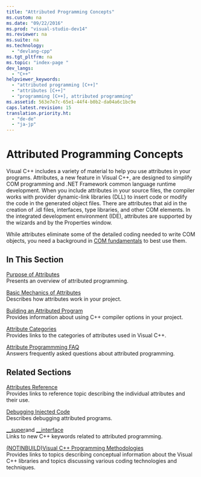 ```yaml
---
title: "Attributed Programming Concepts"
ms.custom: na
ms.date: "09/22/2016"
ms.prod: "visual-studio-dev14"
ms.reviewer: na
ms.suite: na
ms.technology: 
  - "devlang-cpp"
ms.tgt_pltfrm: na
ms.topic: "index-page "
dev_langs: 
  - "C++"
helpviewer_keywords: 
  - "attributed programming [C++]"
  - "attributes [C++]"
  - "programming [C++], attributed programming"
ms.assetid: 563e7e7c-65e1-44f4-b0b2-da04a6c1bc9e
caps.latest.revision: 15
translation.priority.ht: 
  - "de-de"
  - "ja-jp"
---
```

# Attributed Programming Concepts
Visual C++ includes a variety of material to help you use attributes in your programs. Attributes, a new feature in Visual C++, are designed to simplify COM programming and .NET Framework common language runtime development. When you include attributes in your source files, the compiler works with provider dynamic-link libraries (DLL) to insert code or modify the code in the generated object files. There are attributes that aid in the creation of .idl files, interfaces, type libraries, and other COM elements. In the integrated development environment (IDE), attributes are supported by the wizards and by the Properties window.  
  
 While attributes eliminate some of the detailed coding needed to write COM objects, you need a background in [COM fundamentals](http://msdn.microsoft.com/library/windows/desktop/ms694363) to best use them.  
  
## In This Section  
 [Purpose of Attributes](../vs140/purpose-of-attributes.md)  
 Presents an overview of attributed programming.  
  
 [Basic Mechanics of Attributes](../vs140/basic-mechanics-of-attributes.md)  
 Describes how attributes work in your project.  
  
 [Building an Attributed Program](../vs140/building-an-attributed-program.md)  
 Provides information about using C++ compiler options in your project.  
  
 [Attribute Categories](../vs140/attribute-categories.md)  
 Provides links to the categories of attributes used in Visual C++.  
  
 [Attribute Programmming FAQ](../vs140/attribute-programming-faq.md)  
 Answers frequently asked questions about attributed programming.  
  
## Related Sections  
 [Attributes Reference](../vs140/c---attributes-reference.md)  
 Provides links to reference topic describing the individual attributes and their use.  
  
 [Debugging Injected Code](../vs140/how-to--debug-injected-code.md)  
 Describes debugging attributed programs.  
  
 [__super](../vs140/__super.md)and [__interface](../vs140/__interface.md)  
 Links to new C++ keywords related to attributed programming.  
  
 [(NOTINBUILD)Visual C++ Programming Methodologies](assetId:///0822f806-fa81-4b65-bf0f-1e2921f30c95)  
 Provides links to topics describing conceptual information about the Visual C++ libraries and topics discussing various coding technologies and techniques.